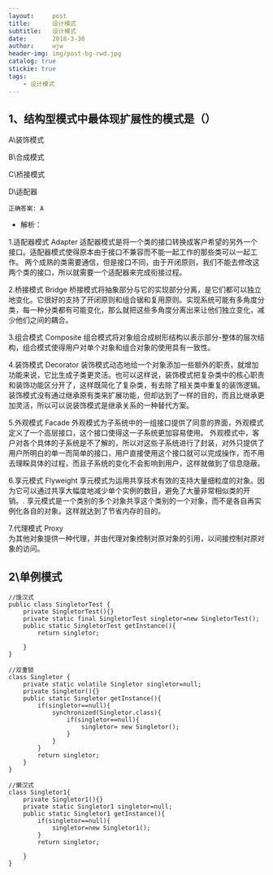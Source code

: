```yaml
---
layout:     post
title:      设计模式
subtitle:   设计模式     
date:       2018-3-30 
author:     wjw
header-img: img/post-bg-rwd.jpg 
catalog: true
stickie: true
tags:
    - 设计模式
--- 
```


## 1、结构型模式中最体现扩展性的模式是（）

A\装饰模式

B\合成模式

C\桥接模式

D\适配器

`正确答案: A  `

- 解析：

 1.适配器模式 Adapter
  适配器模式是将一个类的接口转换成客户希望的另外一个接口。适配器模式使得原本由于接口不兼容而不能一起工作的那些类可以一起工作。
  两个成熟的类需要通信，但是接口不同，由于开闭原则，我们不能去修改这两个类的接口，所以就需要一个适配器来完成衔接过程。
  
2.桥接模式 Bridge
  桥接模式将抽象部分与它的实现部分分离，是它们都可以独立地变化。它很好的支持了开闭原则和组合锯和复用原则。实现系统可能有多角度分类，每一种分类都有可能变化，那么就把这些多角度分离出来让他们独立变化，减少他们之间的耦合。
  
3.组合模式 Composite
  组合模式将对象组合成树形结构以表示部分-整体的层次结构，组合模式使得用户对单个对象和组合对象的使用具有一致性。
  
4.装饰模式 Decorator
装饰模式动态地给一个对象添加一些额外的职责，就增加功能来说，它比生成子类更灵活。也可以这样说，装饰模式把复杂类中的核心职责和装饰功能区分开了，这样既简化了复杂类，有去除了相关类中重复的装饰逻辑。 装饰模式没有通过继承原有类来扩展功能，但却达到了一样的目的，而且比继承更加灵活，所以可以说装饰模式是继承关系的一种替代方案。

5.外观模式 Facade
 外观模式为子系统中的一组接口提供了同意的界面，外观模式定义了一个高层接口，这个接口使得这一子系统更加容易使用。
外观模式中，客户对各个具体的子系统是不了解的，所以对这些子系统进行了封装，对外只提供了用户所明白的单一而简单的接口，用户直接使用这个接口就可以完成操作，而不用去理睬具体的过程，而且子系统的变化不会影响到用户，这样就做到了信息隐蔽。

6.享元模式 Flyweight
 享元模式为运用共享技术有效的支持大量细粒度的对象。因为它可以通过共享大幅度地减少单个实例的数目，避免了大量非常相似类的开销。.
  享元模式是一个类别的多个对象共享这个类别的一个对象，而不是各自再实例化各自的对象。这样就达到了节省内存的目的。
  
7.代理模式 Proxy   
为其他对象提供一种代理，并由代理对象控制对原对象的引用，以间接控制对原对象的访问。

## 2\单例模式

```
//饿汉式
public class SingletorTest {
	private SingletorTest(){}
	private static final SingletorTest singletor=new SingletorTest();
	public static SingletorTest getInstance(){
		return singletor;
		
	}
}
```
```
//双重锁
class Singletor {
	private static volatile Singletor singletor=null;
	private Singletor(){}
	public static Singletor getInstance(){
		if(singletor==null){
			synchronized(Singletor.class){
				if(singletor==null){
					singletor= new Singletor();
				}
			}
		}
		return singletor;	
	}
}
```
```
//懒汉式
class Singletor1{
	private Singletor1(){}
	private static Singletor1 singletor=null;
	public static Singletor1 getInstance(){
		if(singletor==null){
			singletor=new Singletor1();
		}
		return singletor;
		
	}
}
```
